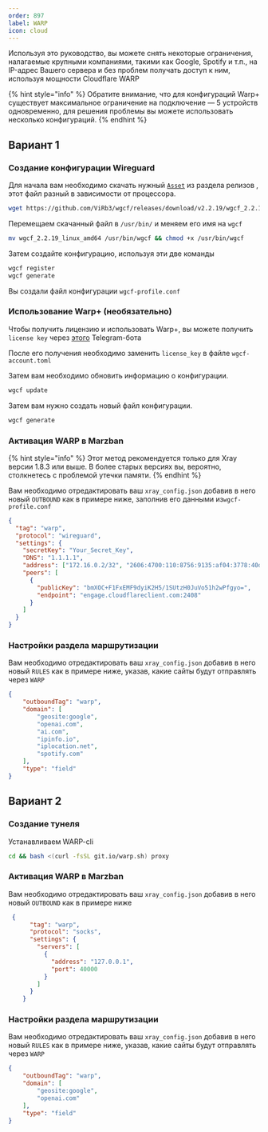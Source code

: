 ```yaml
---
order: 897
label: WARP
icon: cloud
---
```


Используя это руководство, вы можете снять некоторые ограничения, налагаемые крупными компаниями, такими как Google, Spotify и т.п., на IP-адрес Вашего сервера и без проблем получать доступ к ним, используя мощности Cloudflare WARP

{% hint style="info" %}
Обратите внимание, что для конфигураций Warp+ существует максимальное ограничение на подключение — 5 устройств одновременно, для решения проблемы вы можете использовать несколько конфигураций.
{% endhint %}


## Вариант 1
### Создание конфигурации Wireguard

Для начала вам необходимо скачать нужный [`Asset`](https://github.com/ViRb3/wgcf/releases) из раздела релизов , этот файл разный в зависимости от процессора.

```bash
wget https://github.com/ViRb3/wgcf/releases/download/v2.2.19/wgcf_2.2.19_linux_amd64
```

Перемещаем скачанный файл в  `/usr/bin/`  и меняем его имя на `wgcf`

```bash
mv wgcf_2.2.19_linux_amd64 /usr/bin/wgcf && chmod +x /usr/bin/wgcf
```

Затем создайте конфигурацию, используя эти две команды

```bash
wgcf register
wgcf generate
```

Вы создали файл конфигурации `wgcf-profile.conf`

### Использование Warp+ (необязательно)

Чтобы получить лицензию и использовать Warp+, вы можете получить `license key` через [этого](https://t.me/generatewarpplusbot) Telegram-бота

После его получения необходимо заменить `license_key` в файле `wgcf-account.toml`

Затем вам необходимо обновить информацию о конфигурации.

```bash
wgcf update
```

Затем вам нужно создать новый файл конфигурации.

```bash
wgcf generate
```

### Активация WARP  в Marzban

{% hint style="info" %}
Этот метод рекомендуется только для Xray версии 1.8.3 или выше. В более старых версиях вы, вероятно, столкнетесь с проблемой утечки памяти.
{% endhint %}

Вам необходимо отредактировать ваш `xray_config.json` добавив в него новый `OUTBOUND` как в примере ниже, заполнив его данными из`wgcf-profile.conf`

```json
{
  "tag": "warp",
  "protocol": "wireguard",
  "settings": {
    "secretKey": "Your_Secret_Key",
    "DNS": "1.1.1.1",
    "address": ["172.16.0.2/32", "2606:4700:110:8756:9135:af04:3778:40d9/128"],
    "peers": [
      {
        "publicKey": "bmXOC+F1FxEMF9dyiK2H5/1SUtzH0JuVo51h2wPfgyo=",
        "endpoint": "engage.cloudflareclient.com:2408"
      }
    ]
  }
}
```

### Настройки раздела маршрутизации
Вам необходимо отредактировать ваш `xray_config.json` добавив в него новый `RULES` как в примере ниже, указав, какие сайты будут отправлять через `WARP`

```json
{
    "outboundTag": "warp",
    "domain": [
        "geosite:google",
        "openai.com",
        "ai.com",
        "ipinfo.io",
        "iplocation.net",
        "spotify.com"
    ],
    "type": "field"
}
```

## Вариант 2
### Создание тунеля

Устанавливаем WARP-cli

```bash
cd && bash <(curl -fsSL git.io/warp.sh) proxy
```

### Активация WARP  в Marzban

Вам необходимо отредактировать ваш `xray_config.json` добавив в него новый `OUTBOUND` как в примере ниже

```json
 {
      "tag": "warp",
      "protocol": "socks",
      "settings": {
        "servers": [
          {
            "address": "127.0.0.1",
            "port": 40000
          }
        ]
      }
    }
```

### Настройки раздела маршрутизации
Вам необходимо отредактировать ваш `xray_config.json` добавив в него новый `RULES` как в примере ниже, указав, какие сайты будут отправлять через `WARP`

```json
{
    "outboundTag": "warp",
    "domain": [
        "geosite:google",
        "openai.com"
    ],
    "type": "field"
}
```
